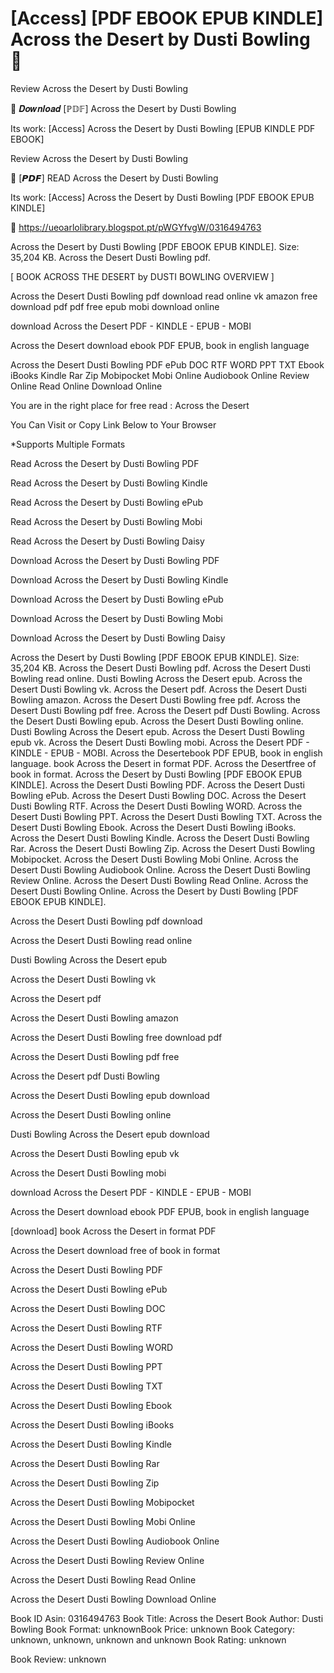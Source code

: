 # [Access] [PDF EBOOK EPUB KINDLE] Across the Desert by  Dusti Bowling 📑
Review Across the Desert by Dusti Bowling

💚 𝑫𝒐𝒘𝒏𝒍𝒐𝒂𝒅 [ℙ𝔻𝔽] Across the Desert by Dusti Bowling

Its work: [Access] Across the Desert by Dusti Bowling [EPUB KINDLE PDF EBOOK]


Review Across the Desert by Dusti Bowling

📑 [𝙋𝘿𝙁] READ Across the Desert by Dusti Bowling

Its work: [Access] Across the Desert by Dusti Bowling [PDF EBOOK EPUB KINDLE]



🔗 https://ueoarlolibrary.blogspot.pt/pWGYfvgW/0316494763



Across the Desert by Dusti Bowling [PDF EBOOK EPUB KINDLE]. Size: 35,204 KB. Across the Desert Dusti Bowling pdf.

[ BOOK ACROSS THE DESERT by DUSTI BOWLING OVERVIEW ]

Across the Desert Dusti Bowling pdf download read online vk amazon free download pdf pdf free epub mobi download online

download Across the Desert PDF - KINDLE - EPUB - MOBI

Across the Desert download ebook PDF EPUB, book in english language

Across the Desert Dusti Bowling PDF ePub DOC RTF WORD PPT TXT Ebook iBooks Kindle Rar Zip Mobipocket Mobi Online Audiobook Online Review Online Read Online Download Online

You are in the right place for free read : Across the Desert

You Can Visit or Copy Link Below to Your Browser

*Supports Multiple Formats

Read Across the Desert by Dusti Bowling PDF

Read Across the Desert by Dusti Bowling Kindle

Read Across the Desert by Dusti Bowling ePub

Read Across the Desert by Dusti Bowling Mobi

Read Across the Desert by Dusti Bowling Daisy

Download Across the Desert by Dusti Bowling PDF

Download Across the Desert by Dusti Bowling Kindle

Download Across the Desert by Dusti Bowling ePub

Download Across the Desert by Dusti Bowling Mobi

Download Across the Desert by Dusti Bowling Daisy

Across the Desert by Dusti Bowling [PDF EBOOK EPUB KINDLE]. Size: 35,204 KB. Across the Desert Dusti Bowling pdf. Across the Desert Dusti Bowling read online. Dusti Bowling Across the Desert epub. Across the Desert Dusti Bowling vk. Across the Desert pdf. Across the Desert Dusti Bowling amazon. Across the Desert Dusti Bowling free pdf. Across the Desert Dusti Bowling pdf free. Across the Desert pdf Dusti Bowling. Across the Desert Dusti Bowling epub. Across the Desert Dusti Bowling online. Dusti Bowling Across the Desert epub. Across the Desert Dusti Bowling epub vk. Across the Desert Dusti Bowling mobi. Across the Desert PDF - KINDLE - EPUB - MOBI. Across the Desertebook PDF EPUB, book in english language. book Across the Desert in format PDF. Across the Desertfree of book in format. Across the Desert by Dusti Bowling [PDF EBOOK EPUB KINDLE]. Across the Desert Dusti Bowling PDF. Across the Desert Dusti Bowling ePub. Across the Desert Dusti Bowling DOC. Across the Desert Dusti Bowling RTF. Across the Desert Dusti Bowling WORD. Across the Desert Dusti Bowling PPT. Across the Desert Dusti Bowling TXT. Across the Desert Dusti Bowling Ebook. Across the Desert Dusti Bowling iBooks. Across the Desert Dusti Bowling Kindle. Across the Desert Dusti Bowling Rar. Across the Desert Dusti Bowling Zip. Across the Desert Dusti Bowling Mobipocket. Across the Desert Dusti Bowling Mobi Online. Across the Desert Dusti Bowling Audiobook Online. Across the Desert Dusti Bowling Review Online. Across the Desert Dusti Bowling Read Online. Across the Desert Dusti Bowling Online. Across the Desert by Dusti Bowling [PDF EBOOK EPUB KINDLE].

Across the Desert Dusti Bowling pdf download

Across the Desert Dusti Bowling read online

Dusti Bowling Across the Desert epub

Across the Desert Dusti Bowling vk

Across the Desert pdf

Across the Desert Dusti Bowling amazon

Across the Desert Dusti Bowling free download pdf

Across the Desert Dusti Bowling pdf free

Across the Desert pdf Dusti Bowling

Across the Desert Dusti Bowling epub download

Across the Desert Dusti Bowling online

Dusti Bowling Across the Desert epub download

Across the Desert Dusti Bowling epub vk

Across the Desert Dusti Bowling mobi

download Across the Desert PDF - KINDLE - EPUB - MOBI

Across the Desert download ebook PDF EPUB, book in english language

[download] book Across the Desert in format PDF

Across the Desert download free of book in format

Across the Desert Dusti Bowling PDF

Across the Desert Dusti Bowling ePub

Across the Desert Dusti Bowling DOC

Across the Desert Dusti Bowling RTF

Across the Desert Dusti Bowling WORD

Across the Desert Dusti Bowling PPT

Across the Desert Dusti Bowling TXT

Across the Desert Dusti Bowling Ebook

Across the Desert Dusti Bowling iBooks

Across the Desert Dusti Bowling Kindle

Across the Desert Dusti Bowling Rar

Across the Desert Dusti Bowling Zip

Across the Desert Dusti Bowling Mobipocket

Across the Desert Dusti Bowling Mobi Online

Across the Desert Dusti Bowling Audiobook Online

Across the Desert Dusti Bowling Review Online

Across the Desert Dusti Bowling Read Online

Across the Desert Dusti Bowling Download Online

Book ID Asin: 0316494763
Book Title: Across the Desert
Book Author: Dusti Bowling
Book Format: unknownBook Price: unknown
Book Category: unknown, unknown, unknown and unknown
Book Rating: unknown

Book Review: unknown
